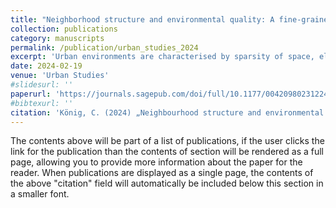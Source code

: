 ```yaml
---
title: "Neighborhood structure and environmental quality: A fine-grained analysis of spatial inequalities in urban Germany"
collection: publications
category: manuscripts
permalink: /publication/urban_studies_2024
excerpt: 'Urban environments are characterised by sparsity of space, elevated levels of air pollution and limited exposure to natural environments. Yet, residential environmental quality varies substantially both between and within cities. This study combines information on the socio-economic and demographic composition of 243,607 urban neighbourhoods with administrative and remote sensing data on the spatial distribution of industrial plants and urban green space to investigate patterns of environmental inequality in urban Germany at unprecedented levels of spatial granularity. It disentangles neighbourhood disadvantages experienced by foreign minorities (non-nationals) from those experienced by low-income households in order to assess the plausibility of economic explanations of residential sorting. The high level of spatial granularity makes it possible to examine patterns of environmental inequality not only between the relatively large areas that have been used as units of analysis in previous work but also within them, while reducing the threat of ecological bias. Results indicate that non-nationals are more likely to be exposed to industrial air pollution and less likely to live close to green spaces. This association holds even after adjusting for neighbourhood income composition and in fixed-effects specifications that restrict the analysis to within-city variation. I find no evidence for environmental inequality by socio-economic status. Exploratory sub-sample analyses show that neighbourhood disadvantages for non-nationals are higher in cities characterised by high levels of anti-foreigner sentiment, pointing towards housing market discrimination as a potentially important driver of foreign residents’ neighbourhood disadvantage.'
date: 2024-02-19
venue: 'Urban Studies'
#slidesurl: ''
paperurl: 'https://journals.sagepub.com/doi/full/10.1177/00420980231224224'
#bibtexurl: ''
citation: 'König, C. (2024) „Neighbourhood structure and environmental quality: A fine-grained analysis of spatial inequalities in urban Germany“, Urban Studies, 61(10), S. 1968–1989. Verfügbar unter: https://doi.org/10.1177/00420980231224224'
---
```

The contents above will be part of a list of publications, if the user clicks the link for the publication than the contents of section will be rendered as a full page, allowing you to provide more information about the paper for the reader. When publications are displayed as a single page, the contents of the above "citation" field will automatically be included below this section in a smaller font.